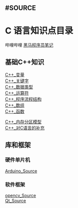 ## #SOURCE

# C  语言知识点目录

哔哩哔哩 [黑马程序员笔记](https://www.bilibili.com/video/BV1et411b73Z)

## 基础C++知识

[C++_变量](C++基础知识/C++_变量与常量.md)\
[C++_关键字](C++基础知识/C++_关键字.md)\
[C++_数据类型](C++基础知识/C++_数据类型.md)\
[C++_运算符](C++基础知识/C++_运算符.md)\
[C++_程序流程结构](C++基础知识/C++_程序流程结构.md)\
[C++_数组](C++基础知识/C++_数组.md)\
[C++_函数](C++基础知识/C++_函数.md)

[C++_内存分区模型](C++基础知识/C++_内存分区模型.md)\
[C++_对C语言的补充](C++基础知识/C++_对C语言的补充.md)

## 库和框架

### 硬件单片机

[Arduino_Source](Arduino/Arduino_Source.md)

### 软件框架

[opencv_Source](opencv/opencv_Source.md)\
[Qt_Source](Qt/Qt_Source.md)
